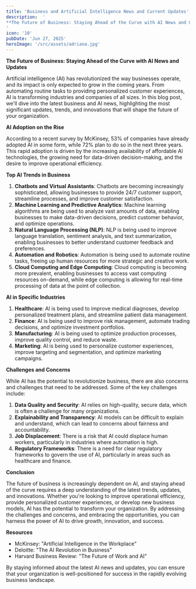 ```yaml
---
title: 'Business and Artificial Intelligence News and Current Updates'
description:  '
**The Future of Business: Staying Ahead of the Curve with AI News and Updates**
'
icon: '10'
pubDate: 'Jun 27, 2025'
heroImage: '/src/assets/adriana.jpg'
---
```


**The Future of Business: Staying Ahead of the Curve with AI News and Updates**

Artificial intelligence (AI) has revolutionized the way businesses operate, and its impact is only expected to grow in the coming years. From automating routine tasks to providing personalized customer experiences, AI is transforming industries and companies of all sizes. In this blog post, we'll dive into the latest business and AI news, highlighting the most significant updates, trends, and innovations that will shape the future of your organization.

**AI Adoption on the Rise**

According to a recent survey by McKinsey, 53% of companies have already adopted AI in some form, while 72% plan to do so in the next three years. This rapid adoption is driven by the increasing availability of affordable AI technologies, the growing need for data-driven decision-making, and the desire to improve operational efficiency.

**Top AI Trends in Business**

1. **Chatbots and Virtual Assistants**: Chatbots are becoming increasingly sophisticated, allowing businesses to provide 24/7 customer support, streamline processes, and improve customer satisfaction.
2. **Machine Learning and Predictive Analytics**: Machine learning algorithms are being used to analyze vast amounts of data, enabling businesses to make data-driven decisions, predict customer behavior, and optimize operations.
3. **Natural Language Processing (NLP)**: NLP is being used to improve language translation, sentiment analysis, and text summarization, enabling businesses to better understand customer feedback and preferences.
4. **Automation and Robotics**: Automation is being used to automate routine tasks, freeing up human resources for more strategic and creative work.
5. **Cloud Computing and Edge Computing**: Cloud computing is becoming more prevalent, enabling businesses to access vast computing resources on-demand, while edge computing is allowing for real-time processing of data at the point of collection.

**AI in Specific Industries**

1. **Healthcare**: AI is being used to improve medical diagnoses, develop personalized treatment plans, and streamline patient data management.
2. **Finance**: AI is being used to improve risk management, automate trading decisions, and optimize investment portfolios.
3. **Manufacturing**: AI is being used to optimize production processes, improve quality control, and reduce waste.
4. **Marketing**: AI is being used to personalize customer experiences, improve targeting and segmentation, and optimize marketing campaigns.

**Challenges and Concerns**

While AI has the potential to revolutionize business, there are also concerns and challenges that need to be addressed. Some of the key challenges include:

1. **Data Quality and Security**: AI relies on high-quality, secure data, which is often a challenge for many organizations.
2. **Explainability and Transparency**: AI models can be difficult to explain and understand, which can lead to concerns about fairness and accountability.
3. **Job Displacement**: There is a risk that AI could displace human workers, particularly in industries where automation is high.
4. **Regulatory Frameworks**: There is a need for clear regulatory frameworks to govern the use of AI, particularly in areas such as healthcare and finance.

**Conclusion**

The future of business is increasingly dependent on AI, and staying ahead of the curve requires a deep understanding of the latest trends, updates, and innovations. Whether you're looking to improve operational efficiency, provide personalized customer experiences, or develop new business models, AI has the potential to transform your organization. By addressing the challenges and concerns, and embracing the opportunities, you can harness the power of AI to drive growth, innovation, and success.

**Resources**

* McKinsey: "Artificial Intelligence in the Workplace"
* Deloitte: "The AI Revolution in Business"
* Harvard Business Review: "The Future of Work and AI"

By staying informed about the latest AI news and updates, you can ensure that your organization is well-positioned for success in the rapidly evolving business landscape.
